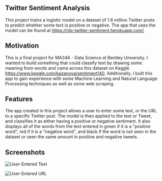 ## Twitter Sentiment Analysis
This project trains a logistic model on a dataset of 1.6 million Twitter posts to predict whether some text is positive or negative. The app that uses the model can be found at https://nlp-twitter-sentiment.herokuapp.com/

## Motivation
This is a final project for MA346 - Data Science at Bentley University. I wanted to build something that could classify text by drawing some meaning from words and came across this dataset on Kaggle https://www.kaggle.com/kazanova/sentiment140. Additionally, I built this app to gain experience with some Machine Learning and Natural Language Processing techniques as well as some web scraping.

## Features
The app created in this project allows a user to enter some text, or the URL to a specific Twitter post. The model is then applied to the text or Tweet, and classifies it as either having a positive or negative sentiment. It also displays all of the words from the text entered in green if it is a "positive word", red if it is a "negative word", and black if the word is not seen in the dataset or seen the same amount in positive and negative tweets.

## Screenshots
![User-Entered Text](/images/Screenshot)

![User-Entered URL](/images/Screenshot2)

